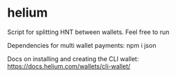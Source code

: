 # helium

Script for splitting HNT between wallets. Feel free to run

Dependencies for multi wallet payments:
npm i json

Docs on installing and creating the CLI wallet: https://docs.helium.com/wallets/cli-wallet/
